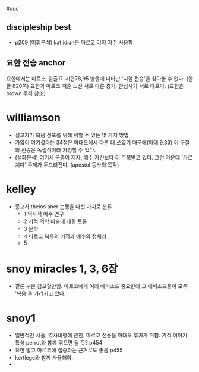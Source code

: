 #nuc

## discipleship best
- p209 (어휘분석) kat'idian은 마르코 어휘 자주 사용함


## 요한 전승 anchor
요한에서는 마르코-탈출17-시편78,95 병행에 나타난 '시험 전승'을 찾아볼 수 없다. (한글 820쪽)
요한과 마르코 저술 노선 서로 다른 증거. 관심사가 서로 다르다. (요한은 brown 주석 참조)



# williamson
- 설교자가 복음 선포를 위해 택할 수 있는 몇 가지 방법
- 가엾이 여기셨다는 34절은 마태오에서 다른 데 쓰였기 때문에(마태 9,36) 이 구절의 전승은 독립적이라 가정할 수 있다.
- (설화분석) 여기서 군중이 제자, 예수 자신보다 더 주목받고 있다. 그런 가운데 '가르치다' 주제가 두드러진다. (apostol 동사의 목적)

# kelley
- 종교사 theios aner 논쟁을 다섯 가지로 분류
	- 1 역사적 예수 연구
	- 2 기적 의학 마술에 대한 토론
	- 3 문학
	- 4 마르코 복음의 기적과 예수의 정체성
	- 5 

# snoy miracles 1, 3, 6장
- 결론 부분 참고할만함. 마르코에게 여러 에피소드 중요한데 그 에피소드들이 모두 '복음'을 가리키고 있다. 

# snoy1
- 일반적인 서술. 역사비평에 관한. 마르코 전승을 마태오 루카가 취함. 기적 이야기 특성 perrot와 함께 엮으면 될 듯? p454
- 요한 말고 마르코에 집중하는 근거로도 좋음 p455
- kertlege와 함께 사용해야.
- 